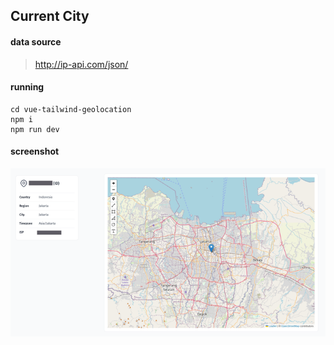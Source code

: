 ## Current City

#### data source
> http://ip-api.com/json/

#### running
```
cd vue-tailwind-geolocation
npm i
npm run dev
```
#### screenshot
![Kanban Board](screenshot/current-city.png)
